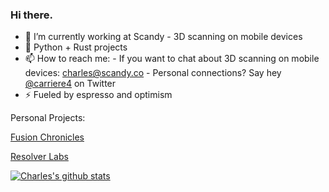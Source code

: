 ### Hi there. 

- 🔭 I’m currently working at Scandy - 3D scanning on mobile devices
- 🌱 Python + Rust projects
- 📫 How to reach me: 
      -   If you want to chat about 3D scanning on mobile devices:  charles@scandy.co
      -   Personal connections? Say hey [@carriere4](https://twitter.com/carriere4) on Twitter
- ⚡ Fueled by espresso and optimism

Personal Projects:

[Fusion Chronicles](https://fusionchronicles.com)

[Resolver Labs](https://resolverlabs.com)



[![Charles's github stats](https://github-readme-stats.vercel.app/api?username=carriere4&count_private=true&show_icons=true)](https://github.com/carriere4/github-readme-stats)

